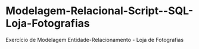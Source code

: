 # Modelagem-Relacional-Script--SQL-Loja-Fotografias
 Exercício de Modelagem Entidade-Relacionamento - Loja de Fotografias 
